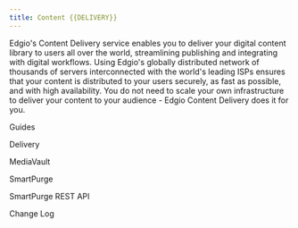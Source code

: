 ```yaml
---
title: Content {{DELIVERY}}
---
```

Edgio's Content Delivery service enables you to deliver your digital content library to users all over the world, streamlining publishing and integrating with digital workflows. Using Edgio's globally distributed network of thousands of servers interconnected with the world's leading ISPs ensures that your content is distributed to your users securely, as fast as possible, and with high availability. You do not need to scale your own infrastructure to deliver your content to your audience - Edgio Content Delivery does it for you.

Guides

Delivery

MediaVault

SmartPurge

SmartPurge REST API

Change Log
